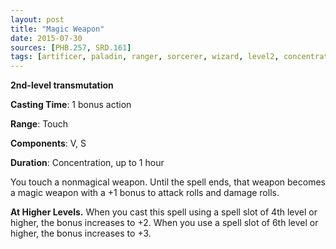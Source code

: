 ```yaml
---
layout: post
title: "Magic Weapon"
date: 2015-07-30
sources: [PHB.257, SRD.161]
tags: [artificer, paladin, ranger, sorcerer, wizard, level2, concentration, transmutation]
---
```


**2nd-level transmutation**

**Casting Time**: 1 bonus action

**Range**: Touch

**Components**: V, S

**Duration**: Concentration, up to 1 hour

You touch a nonmagical weapon. Until the spell ends, that weapon becomes a magic weapon with a +1 bonus to attack rolls and damage rolls.

**At Higher Levels.** When you cast this spell using a spell slot of 4th level or higher, the bonus increases to +2. When you use a spell slot of 6th level or higher, the bonus increases to +3.
